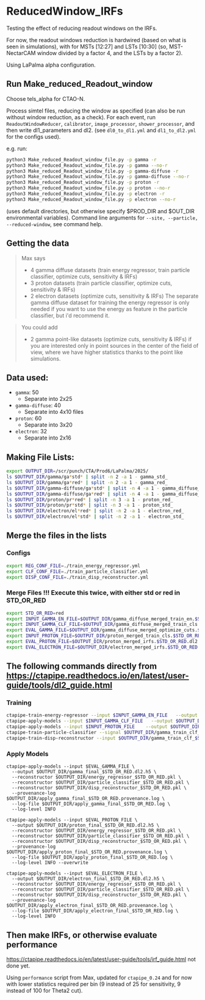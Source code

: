 # ReducedWindow_IRFs

Testing the effect of reducing readout windows on the IRFs.

For now, the readout windows reduction is hardwired (based on what is seen in simulations), with for MSTs [12:27] and LSTs [10:30] (so, MST-NectarCAM window divided by a factor 4, and the LSTs by a factor 2).

Using LaPalma alpha configuration.

## Run Make_reduced_Readout_window

Choose tels_alpha for CTAO-N.

Process simtel files, reducing the window as specified (can also be run without window reduction, as a check).
For each event, run `ReadoutWindowReducer`, `calibrator`, `image_processor`, `shower_processor`, and then write dl1_parameters and dl2.
(see `dl0_to_dl1.yml` and `dl1_to_dl2.yml` for the configs used).

e.g. run:
```bash
python3 Make_reduced_Readout_window_file.py -p gamma -r
python3 Make_reduced_Readout_window_file.py -p gamma --no-r
python3 Make_reduced_Readout_window_file.py -p gamma-diffuse -r
python3 Make_reduced_Readout_window_file.py -p gamma-diffuse --no-r
python3 Make_reduced_Readout_window_file.py -p proton -r
python3 Make_reduced_Readout_window_file.py -p proton --no-r
python3 Make_reduced_Readout_window_file.py -p electron -r
python3 Make_reduced_Readout_window_file.py -p electron --no-r
```
(uses default directories, but otherwise specify $PROD_DIR and $OUT_DIR environmental variables).
Command line arguments for `--site, --particle, --reduced-window`, see command help.

##  Getting the data

> Max says
> 
> * 4 gamma diffuse datasets (train energy regressor, train particle classifier, optimize cuts, sensitivity & IRFs)
> * 3 proton datasets (train particle classifier, optimize cuts, sensitivity & IRFs)
> * 2 electron datasets (optimize cuts, sensitivity & IRFs)
> The separate gamma diffuse dataset for training the energy regressor is only needed if you want to use the energy as feature in the particle classifier, but i'd recommend it.

> You could add
> 
>* 2 gamma point-like datasets (optimize cuts, sensitivity & IRFs)
> if you are interested only in point sources in the center of the field of view, where we have higher statistics thanks to the point like simulations.

## Data used:

*  `gamma`: 50
	* Separate into 2x25
* `gamma-diffuse`: 40
	* Separate into 4x10 files
* `proton`: 60
	* Separate into 3x20
* `electron`: 32
	* Separate into 2x16



## Making File Lists:

```bash
export OUTPUT_DIR=/scr/punch/CTA/Prod6/LaPalma/2025/
ls $OUTPUT_DIR/gamma/ga*std* | split -n 2 -a 1 - gamma_std_
ls $OUTPUT_DIR/gamma/ga*red* | split -n 2 -a 1 - gamma_red_
ls $OUTPUT_DIR/gamma-diffuse/ga*std* | split -n 4 -a 1 - gamma_diffuse_std_
ls $OUTPUT_DIR/gamma-diffuse/ga*red* | split -n 4 -a 1 - gamma_diffuse_red_
ls $OUTPUT_DIR/proton/pr*red* | split -n 3 -a 1 - proton_red_
ls $OUTPUT_DIR/proton/pr*std* | split -n 3 -a 1 - proton_std_
ls $OUTPUT_DIR/electron/el*red* | split -n 2 -a 1 - electron_red_
ls $OUTPUT_DIR/electron/el*std* | split -n 2 -a 1 - electron_std_
```

## Merge the files in the lists

### Configs
```bash
export REG_CONF_FILE=./train_energy_regressor.yml 
export CLF_CONF_FILE=./train_particle_classifier.yml 
export DISP_CONF_FILE=./train_disp_reconstructor.yml
```
### Merge Files !!! Execute this twice, with either std or red in STD_OR_RED

```bash
export STD_OR_RED=red
export INPUT_GAMMA_EN_FILE=$OUTPUT_DIR/gamma_diffuse_merged_train_en.$STD_OR_RED.dl2.h5 
export INPUT_GAMMA_CLF_FILE=$OUTPUT_DIR/gamma_diffuse_merged_train_cls.$STD_OR_RED.dl2.h5
export EVAL_GAMMA_FILE=$OUTPUT_DIR/gamma_diffuse_merged_optimize_cuts.$STD_OR_RED.dl2.h5 
export INPUT_PROTON_FILE=$OUTPUT_DIR/proton_merged_train_cls.$STD_OR_RED.dl2.h5
export EVAL_PROTON_FILE=$OUTPUT_DIR/proton_merged_irfs.$STD_OR_RED.dl2.h5 
export EVAL_ELECTRON_FILE=$OUTPUT_DIR/electron_merged_irfs.$STD_OR_RED.dl2.h5 
```

## The following commands directly from https://ctapipe.readthedocs.io/en/latest/user-guide/tools/dl2_guide.html

### Training

```bash
ctapipe-train-energy-regressor --input $INPUT_GAMMA_EN_FILE   --output $OUTPUT_DIR/energy_regressor_${STD_OR_RED}.pkl   --config $REG_CONF_FILE   --cv-output $OUTPUT_DIR/cv_energy_${STD_OR_RED}.h5   --provenance-log $OUTPUT_DIR/train_energy_${STD_OR_RED}.provenance.log   --log-file $OUTPUT_DIR/train_energy_${STD_OR_RED}.log   --log-level INFO --overwrite
ctapipe-apply-models --input $INPUT_GAMMA_CLF_FILE   --output $OUTPUT_DIR/gamma_train_clf_$STD_OR_RED.dl2.h5   --reconstructor $OUTPUT_DIR/energy_regressor_$STD_OR_RED.pkl   --provenance-log $OUTPUT_DIR/apply_gamma_train_clf_$STD_OR_RED.provenance.log   --log-file $OUTPUT_DIR/apply_gamma_train_clf_$STD_OR_RED.log   --log-level INFO --overwrite
ctapipe-apply-models --input $INPUT_PROTON_FILE    --output $OUTPUT_DIR/proton_train_clf_$STD_OR_RED.dl2.h5   --reconstructor $OUTPUT_DIR/energy_regressor_$STD_OR_RED.pkl   --provenance-log $OUTPUT_DIR/apply_proton_train_$STD_OR_RED.provenance.log   --log-file $OUTPUT_DIR/apply_proton_train_$STD_OR_RED.log   --log-level INFO --overwrite
ctapipe-train-particle-classifier --signal $OUTPUT_DIR/gamma_train_clf_$STD_OR_RED.dl2.h5   --background $OUTPUT_DIR/proton_train_clf_$STD_OR_RED.dl2.h5   --output $OUTPUT_DIR/particle_classifier_$STD_OR_RED.pkl   --config $CLF_CONF_FILE   --cv-output $OUTPUT_DIR/cv_particle_$STD_OR_RED.h5   --provenance-log $OUTPUT_DIR/train_particle_$STD_OR_RED.provenance.log   --log-file $OUTPUT_DIR/train_particle_$STD_OR_RED.log   --log-level INFO  --overwrite
ctapipe-train-disp-reconstructor --input $OUTPUT_DIR/gamma_train_clf_$STD_OR_RED.dl2.h5   --output $OUTPUT_DIR/disp_reconstructor_$STD_OR_RED.pkl   --config $DISP_CONF_FILE   --cv-output $OUTPUT_DIR/cv_disp_$STD_OR_RED.h5   --provenance-log $OUTPUT_DIR/train_disp_$STD_OR_RED.provenance.log   --log-file $OUTPUT_DIR/train_disp_$STD_OR_RED.log   --log-level INFO --overwrite
```

### Apply Models

```
ctapipe-apply-models --input $EVAL_GAMMA_FILE \
  --output $OUTPUT_DIR/gamma_final_$STD_OR_RED.dl2.h5 \
  --reconstructor $OUTPUT_DIR/energy_regressor_$STD_OR_RED.pkl \
  --reconstructor $OUTPUT_DIR/particle_classifier_$STD_OR_RED.pkl \
  --reconstructor $OUTPUT_DIR/disp_reconstructor_$STD_OR_RED.pkl \
  --provenance-log $OUTPUT_DIR/apply_gamma_final_$STD_OR_RED.provenance.log \
  --log-file $OUTPUT_DIR/apply_gamma_final_$STD_OR_RED.log \
  --log-level INFO

ctapipe-apply-models --input $EVAL_PROTON_FILE \
  --output $OUTPUT_DIR/proton_final_$STD_OR_RED.dl2.h5 \
  --reconstructor $OUTPUT_DIR/energy_regressor_$STD_OR_RED.pkl \
  --reconstructor $OUTPUT_DIR/particle_classifier_$STD_OR_RED.pkl \
  --reconstructor $OUTPUT_DIR/disp_reconstructor_$STD_OR_RED.pkl \
  --provenance-log $OUTPUT_DIR/apply_proton_final_$STD_OR_RED.provenance.log \
  --log-file $OUTPUT_DIR/apply_proton_final_$STD_OR_RED.log \
  --log-level INFO --overwrite

ctapipe-apply-models --input $EVAL_ELECTRON_FILE \
  --output $OUTPUT_DIR/electron_final_$STD_OR_RED.dl2.h5 \
  --reconstructor $OUTPUT_DIR/energy_regressor_$STD_OR_RED.pkl \
  --reconstructor $OUTPUT_DIR/particle_classifier_$STD_OR_RED.pkl \
  --reconstructor $OUTPUT_DIR/disp_reconstructor_$STD_OR_RED.pkl \
  --provenance-log $OUTPUT_DIR/apply_electron_final_$STD_OR_RED.provenance.log \
  --log-file $OUTPUT_DIR/apply_electron_final_$STD_OR_RED.log \
  --log-level INFO
```

## Then make IRFs, or otherwise evaluate performance

https://ctapipe.readthedocs.io/en/latest/user-guide/tools/irf_guide.html not done yet.

Using `performance` script from Max, updated for `ctapipe_0.24` and for now with lower statistics required per bin (9 instead of 25 for sensitivity, 9 instead of 100 for Theta2 cut).





